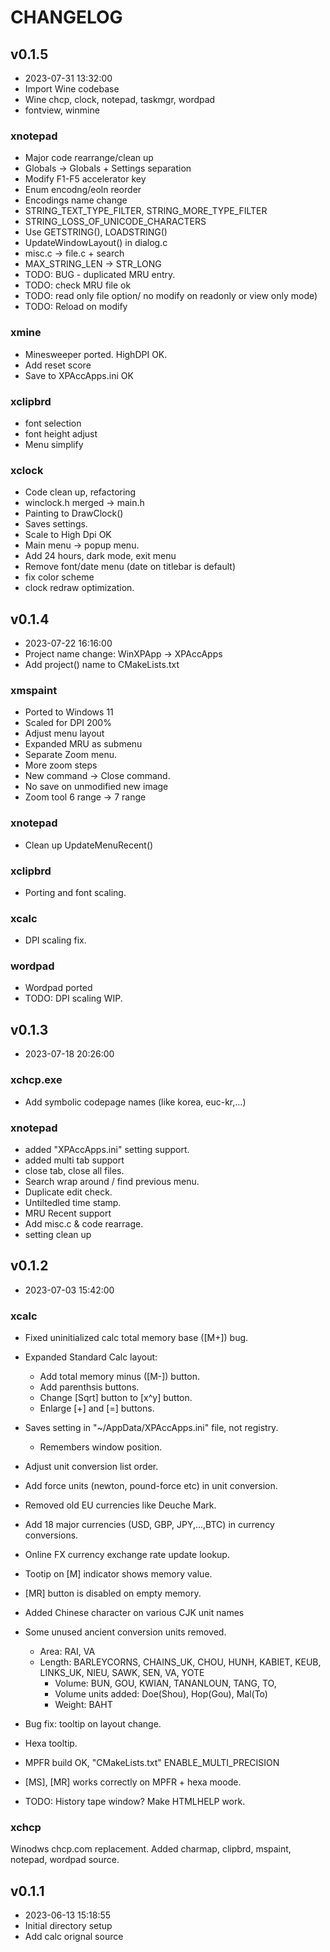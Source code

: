 CHANGELOG
=====
## v0.1.5
 * 2023-07-31 13:32:00
 * Import Wine codebase
 * Wine chcp, clock, notepad, taskmgr, wordpad
 * fontview, winmine

### xnotepad
 * Major code rearrange/clean up
 * Globals -> Globals + Settings separation
 * Modify F1-F5 accelerator key
 * Enum encodng/eoln reorder
 * Encodings name change
 * STRING_TEXT_TYPE_FILTER, STRING_MORE_TYPE_FILTER
 * STRING_LOSS_OF_UNICODE_CHARACTERS
 * Use GETSTRING(), LOADSTRING()
 * UpdateWindowLayout() in dialog.c
 * misc.c -> file.c + search
 * MAX_STRING_LEN -> STR_LONG
 * TODO: BUG - duplicated MRU entry.
 * TODO: check MRU file ok
 * TODO: read only file option/ no modify on readonly or view only mode)
 * TODO: Reload on modify

### xmine
 * Minesweeper ported. HighDPI OK.
 * Add reset score
 * Save to XPAccApps.ini OK

### xclipbrd
 * font selection
 * font height adjust
 * Menu simplify

### xclock
 * Code clean up, refactoring
 * winclock.h merged -> main.h
 * Painting to DrawClock()
 * Saves settings.
 * Scale to High Dpi OK
 * Main menu -> popup menu.
 * Add 24 hours, dark mode, exit menu
 * Remove font/date menu (date on titlebar is default)
 * fix color scheme
 * clock redraw optimization.

## v0.1.4
 * 2023-07-22 16:16:00
 * Project name change: WinXPApp -> XPAccApps
 * Add project() name to CMakeLists.txt

### xmspaint
 * Ported to Windows 11
 * Scaled for DPI 200%
 * Adjust menu layout
 * Expanded MRU as submenu
 * Separate Zoom menu.
 * More zoom steps
 * New command -> Close command.
 * No save on unmodified new image
 * Zoom tool 6 range -> 7 range

### xnotepad
 * Clean up UpdateMenuRecent()

### xclipbrd
 * Porting and font scaling.

### xcalc
 * DPI scaling fix.

### wordpad
 * Wordpad ported
 * TODO: DPI scaling WIP.

## v0.1.3
 * 2023-07-18 20:26:00

### xchcp.exe
 * Add symbolic codepage names (like korea, euc-kr,...)

### xnotepad
 * added "XPAccApps.ini" setting support.
 * added multi tab support
 * close tab, close all files.
 * Search wrap around / find previous menu.
 * Duplicate edit check.
 * Untiltedled time stamp.
 * MRU Recent support
 * Add misc.c & code rearrage.
 * setting clean up

## v0.1.2
 * 2023-07-03 15:42:00

###  xcalc
 * Fixed uninitialized calc total memory base ([M+]) bug.
 * Expanded Standard Calc layout:
   - Add total memory minus ([M-]) button.
   - Add parenthsis buttons.
   - Change [Sqrt] button to [x^y] button.
   - Enlarge [+] and [=] buttons.
 * Saves setting in "~/AppData/XPAccApps.ini" file, not registry.
   - Remembers window position.
 * Adjust unit conversion list order.
 * Add force units (newton, pound-force etc) in unit conversion.
 * Removed old EU currencies like Deuche Mark.
 * Add 18 major currencies (USD, GBP, JPY,...,BTC) in currency conversions.
 * Online FX currency exchange rate update lookup.
 * Tootip on [M] indicator shows memory value.
 * [MR] button is disabled on empty memory.
 * Added Chinese character on various CJK unit names
 * Some unused ancient conversion units removed.
    - Area: RAI, VA
    - Length: BARLEYCORNS, CHAINS_UK, CHOU, HUNH, KABIET, KEUB,
		          LINKS_UK, NIEU, SAWK, SEN, VA, YOTE
	  - Volume: BUN, GOU, KWIAN, TANANLOUN, TANG, TO,
	  - Volume units added: Doe(Shou), Hop(Gou), Mal(To)
	  - Weight: BAHT

 * Bug fix: tooltip on layout change.
 * Hexa tooltip.
 * MPFR build OK, "CMakeLists.txt" ENABLE_MULTI_PRECISION
 * [MS], [MR] works correctly on MPFR + hexa moode.
 * TODO: History tape window? Make HTMLHELP work.

### xchcp
Winodws chcp.com replacement.
Added charmap, clipbrd, mspaint, notepad, wordpad source.

## v0.1.1

 * 2023-06-13 15:18:55
 * Initial directory setup
 * Add calc orignal source
